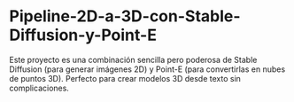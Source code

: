 # Pipeline-2D-a-3D-con-Stable-Diffusion-y-Point-E
Este proyecto es una combinación sencilla pero poderosa de Stable Diffusion (para generar imágenes 2D) y Point-E (para convertirlas en nubes de puntos 3D). Perfecto para crear modelos 3D desde texto sin complicaciones.
